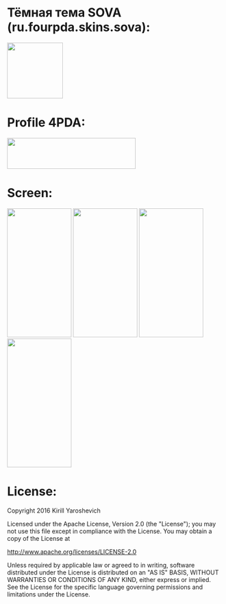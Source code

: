 # Тёмная тема SOVA (ru.fourpda.skins.sova):

<img src="https://github.com/kiruha21/ru.fourpda.skins.sova/blob/master/app/src/main/res/mipmap-xxxhdpi/ic_launcher_round.png" width="130" height="130" alt="">

# Profile 4PDA:

<img src="https://mini-saite.ru/s/img-1/prosmotr2.png" width="300" height="72" href="http://4pda.ru/forum/index.php?showuser=2327235" alt="">

# Screen:

<img src="https://github.com/kiruha21/ru.fourpda.skins.sova/blob/master/screens/Screenshot_2018-08-10-17-09-14-850_ru.fourpda.client.png?raw=true" width="150" height="300" alt=""> <img src="https://github.com/kiruha21/ru.fourpda.skins.sova/blob/master/screens/Screenshot_2018-08-10-17-09-19-589_ru.fourpda.client.png?raw=true" width="150" height="300" alt="">
<img src="https://github.com/kiruha21/ru.fourpda.skins.sova/blob/master/screens/Screenshot_2018-08-10-17-09-27-419_ru.fourpda.client.png?raw=true" width="150" height="300" alt="">
<img src="https://github.com/kiruha21/ru.fourpda.skins.sova/blob/master/screens/Screenshot_2018-08-10-17-09-35-936_ru.fourpda.client.png?raw=true" width="150" height="300" alt="">

# License:

Copyright 2016 Kirill Yaroshevich

Licensed under the Apache License, Version 2.0 (the "License");
you may not use this file except in compliance with the License.
You may obtain a copy of the License at

   http://www.apache.org/licenses/LICENSE-2.0

Unless required by applicable law or agreed to in writing, software
distributed under the License is distributed on an "AS IS" BASIS,
WITHOUT WARRANTIES OR CONDITIONS OF ANY KIND, either express or implied.
See the License for the specific language governing permissions and
limitations under the License.
